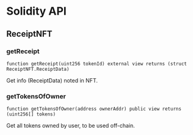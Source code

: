 # Solidity API

## ReceiptNFT

### getReceipt

```solidity
function getReceipt(uint256 tokenId) external view returns (struct ReceiptNFT.ReceiptData)
```

Get info (ReceiptData) noted in NFT.

### getTokensOfOwner

```solidity
function getTokensOfOwner(address ownerAddr) public view returns (uint256[] tokens)
```

Get all tokens owned by user, to be used off-chain.

